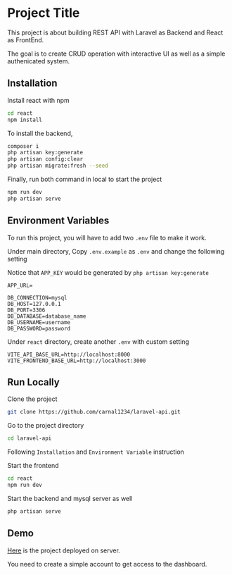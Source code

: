 
# Project Title



This project is about building REST API with Laravel as Backend and React as FrontEnd.

The goal is to create CRUD operation with interactive UI as well as a simple authenicated system.





## Installation

Install react with npm

```bash
cd react
npm install
```


To install the backend,

```bash
composer i
php artisan key:generate
php artisan config:clear
php artisan migrate:fresh --seed
```


Finally, run both command in local to start the project

```bash
npm run dev
php artisan serve
```















    
## Environment Variables

To run this project, you will have to add two `.env` file to make it work. 

Under main directory, Copy `.env.example` as `.env` and change the following setting

Notice that `APP_KEY` would be generated by `php artisan key:generate`

```
APP_URL=

DB_CONNECTION=mysql
DB_HOST=127.0.0.1
DB_PORT=3306
DB_DATABASE=database_name
DB_USERNAME=username
DB_PASSWORD=password
```



Under `react` directory, create another `.env` with custom setting

```
VITE_API_BASE_URL=http://localhost:8000
VITE_FRONTEND_BASE_URL=http://localhost:3000
```
## Run Locally

Clone the project

```bash
git clone https://github.com/carnal1234/laravel-api.git
```

Go to the project directory

```bash
cd laravel-api
```

Following `Installation` and `Environment Variable` instruction 

Start the frontend

```bash
cd react
npm run dev
```

Start the backend and mysql server as well

```bash
php artisan serve
```



## Demo

[Here](https://carnel1234.dev) is the project deployed on server.

You need to create a simple account to get access to the dashboard.

